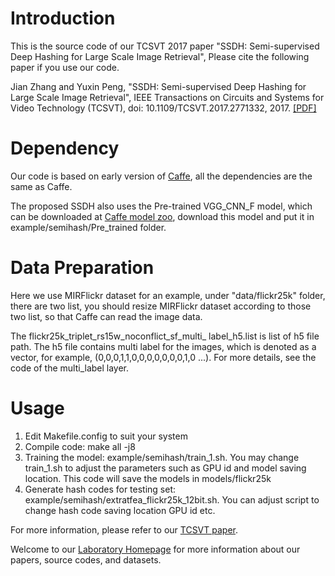 # Introduction
This is the source code of our TCSVT 2017 paper "SSDH: Semi-supervised Deep Hashing for Large Scale Image Retrieval", Please cite the following paper if you use our code.

Jian Zhang and Yuxin Peng, "SSDH: Semi-supervised Deep Hashing for Large Scale Image Retrieval", IEEE Transactions on Circuits and Systems for Video Technology (TCSVT), doi: 10.1109/TCSVT.2017.2771332, 2017. [[PDF]](http://59.108.48.34/tiki/download_paper.php?fileId=20192)

# Dependency
Our code is based on early version of [Caffe](https://github.com/BVLC/caffe), all the dependencies are the same as Caffe.

The proposed SSDH also uses the Pre-trained VGG_CNN_F model, which can be downloaded at [Caffe model zoo](https://github.com/BVLC/caffe/wiki/Model-Zoo#models-from-the-bmvc-2014-paper-return-of-the-devil-in-the-details-delving-deep-into-convolutional-nets), download this model and put it in example/semihash/Pre_trained folder.

# Data Preparation
Here we use MIRFlickr dataset for an example, under "data/flickr25k" folder, there are two list, you should resize MIRFlickr dataset according to those two list, so that Caffe can read the image data.

The flickr25k_triplet_rs15w_noconflict_sf_multi_ label_h5.list is list of h5 file path. The h5 file contains multi label for the images, which is denoted as a vector, for example, (0,0,0,1,1,0,0,0,0,0,0,0,1,0 ...). For more details, see the code of the multi_label layer.

# Usage

1. Edit Makefile.config to suit your system
2. Compile code: make all -j8
3. Training the model: example/semihash/train_1.sh. You may change train_1.sh to adjust the parameters such as GPU id and model saving location. This code will save the models in models/flickr25k
4. Generate hash codes for testing set: example/semihash/extratfea_flickr25k_12bit.sh. You can adjust script to change hash code saving location GPU id etc. 

For more information, please refer to our [TCSVT paper](http://59.108.48.34/tiki/download_paper.php?fileId=20192).

Welcome to our [Laboratory Homepage](http://www.icst.pku.edu.cn/mipl) for more information about our papers, source codes, and datasets.
